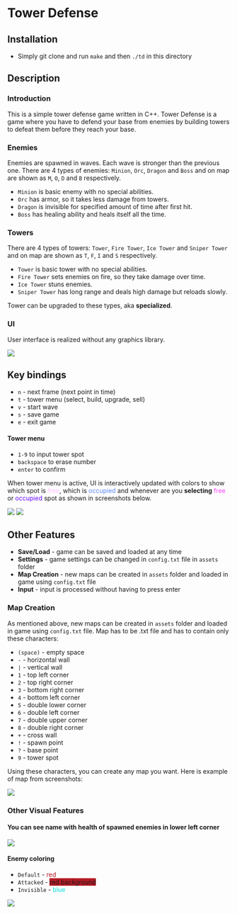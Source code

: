 # Tower Defense

## Installation
 - Simply git clone and run `make` and then `./td` in this directory

## Description

### Introduction

This is a simple tower defense game written in C++.
Tower Defense is a game where you have to defend your base from enemies
by building towers to defeat them before they reach your base.

### Enemies

Enemies are spawned in waves. Each wave is stronger than the previous one.
There are 4 types of enemies: `Minion`, `Orc`, `Dragon` and `Boss` and on map are shown
as `M`, `O`, `D` and `B` respectively.
- `Minion` is basic enemy with no special abilities.
- `Orc` has armor, so it takes less damage from towers.
- `Dragon` is invisible for specified amount of time after first hit.
- `Boss` has healing ability and heals itself all the time.

### Towers

There are 4 types of towers: `Tower`, `Fire Tower`, `Ice Tower` and `Sniper Tower` and on map are shown
as `T`, `F`, `I` and `S` respectively.

- `Tower` is basic tower with no special abilities.
- `Fire Tower` sets enemies on fire, so they take damage over time.
- `Ice Tower` stuns enemies.
- `Sniper Tower` has long range and deals high damage but reloads slowly.

Tower can be upgraded to these types, aka **specialized**.

### UI

User interface is realized without any graphics library.

![](https://houdeda2.cz/hosting/tower_defense/tower_defense_UI.png)

## Key bindings

- `n` - next frame (next point in time)
- `t` - tower menu (select, build, upgrade, sell)
- `v` - start wave
- `s` - save game
- `e` - exit game

#### Tower menu

- `1-9` to input tower spot
- `backspace` to erase number
- `enter` to confirm

When tower menu is active, UI is interactively updated with colors to show
which spot is <span style="color: #FFC3FF">free</span>, which is <span style="color: #5F87FF">occupied</span> and
whenever are you **selecting** <span style="color: #FF40FF">free</span> or <span style="color: #660BFF">occupied</span> spot
as shown in screenshots below.

![](https://houdeda2.cz/hosting/tower_defense/tower_defense_tower_menu_.png)
![](https://houdeda2.cz/hosting/tower_defense/tower_defense_tower_menu_2.png)

## Other Features

- **Save/Load** - game can be saved and loaded at any time
- **Settings** - game settings can be changed in `config.txt` file in `assets` folder
- **Map Creation** - new maps can be created in `assets` folder and loaded in game using `config.txt` file
- **Input** - input is processed without having to press enter

### Map Creation

As mentioned above, new maps can be created in `assets` folder and loaded in game using `config.txt` file.
Map has to be .txt file and has to contain only these characters:

- `(space)` - empty space
- `-` - horizontal wall
- `|` - vertical wall
- `1` - top left corner
- `2` - top right corner
- `3` - bottom right corner
- `4` - bottom left corner
- `5` - double lower corner
- `6` - double left corner
- `7` - double upper corner
- `8` - double right corner
- `+` - cross wall
- `!` - spawn point
- `?` - base point
- `9` - tower spot

Using these characters, you can create any map you want. Here is example of map from
screenshots:

![](https://houdeda2.cz/hosting/tower_defense/tower_defense_map_example.png)

### Other Visual Features

#### You can see name with health of spawned enemies in lower left corner

![](https://houdeda2.cz/hosting/tower_defense/tower_defense_enemies_display.png)

#### Enemy coloring

- `Default` - <span style="color: #AF1C27">red</span>
- `Attacked` - <span style="background-color: #B51C27">red background</span>
- `Invisible` - <span style="color: #04E0E0">blue</span>

![](https://houdeda2.cz/hosting/tower_defense/tower_defense_screen.png)

